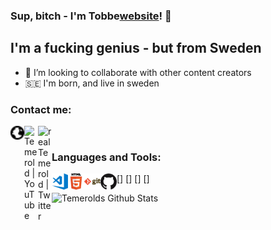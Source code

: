 ### Sup, bitch - I'm Tobbe[website]! 👋

## I'm a fucking genius - but from Sweden
- 👯 I’m looking to collaborate with other content creators
- 🇸🇪 I'm born, and live in sweden

### Contact me:

[<img align="left" alt="Temerold.se" width="22px" src="https://raw.githubusercontent.com/iconic/open-iconic/master/svg/globe.svg" />][website]
[<img align="left" alt="Temerold | YouTube" width="22px" src="https://temerold.se/wp-content/uploads/2020/08/Youtube-logo-with-new-style-on-transparent-background-PNG.png" />][youtube]
[<img align="left" alt="realTemerold | Twitter" width="22px" src="https://cdn.jsdelivr.net/npm/simple-icons@v3/icons/twitter.svg" />][twitter]

<br />

### Languages and Tools:

[<img align="left" alt="Visual Studio Code" width="26px" src="https://raw.githubusercontent.com/github/explore/80688e429a7d4ef2fca1e82350fe8e3517d3494d/topics/visual-studio-code/visual-studio-code.png" />]
[<img align="left" alt="HTML5" width="26px" src="https://raw.githubusercontent.com/github/explore/80688e429a7d4ef2fca1e82350fe8e3517d3494d/topics/html/html.png" />]
[<img align="left" alt="Git" width="26px" src="https://raw.githubusercontent.com/github/explore/80688e429a7d4ef2fca1e82350fe8e3517d3494d/topics/git/git.png" />]
[<img align="left" alt="GitHub" width="26px" src="https://raw.githubusercontent.com/github/explore/78df643247d429f6cc873026c0622819ad797942/topics/github/github.png" />]

<img align="left" alt="Temerolds Github Stats" src="https://github-readme-stats.vercel.app/api?username=Temerold&show_icons=true&hide_border=true" />

[website]: https://Temerold.se
[twitter]: https://twitter.com/realTemerold
[youtube]: https://www.youtube.com/channel/UCC6cG7F2pOvENg18jL5Q8cQ